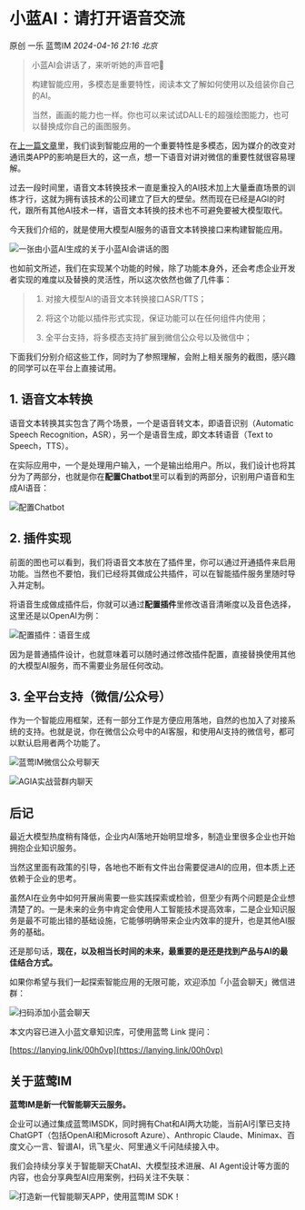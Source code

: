 # 小蓝AI：请打开语音交流
原创 一乐 蓝莺IM _2024-04-16 21:16_ _北京_

> 小蓝AI会讲话了，来听听她的声音吧👩
> 
> 构建智能应用，多模态是重要特性，阅读本文了解如何使用以及组装你自己的AI。
> 
> 当然，画画的能力也一样。你也可以来试试DALL·E的超强绘图能力，也可以替换成你自己的画图服务。

在[上一篇文章](https://docs.lanyingim.com/articles/product-and-technologies/Build-Your-AI-Application-Quickly-GPT-Mention.html)里，我们谈到智能应用的一个重要特性是多模态，因为媒介的改变对通讯类APP的影响是巨大的，这一点，想一下语音对讲对微信的重要性就很容易理解。

过去一段时间里，语音文本转换技术一直是重投入的AI技术加上大量垂直场景的训练才行，这就为拥有该技术的公司建立了巨大的壁垒。然而现在已经是AGI的时代，跟所有其他AI技术一样，语音文本转换的技术也不可避免要被大模型取代。

今天我们介绍的，就是使用大模型AI服务的语音文本转换接口来构建智能应用。

![一张由小蓝AI生成的关于小蓝AI会讲话的图](../assets/articles/autogen-a23a52567fe9c3d8827b4dce3283c9ea4efa90bdfccfe1a0f530b164c20b3933.webp)

也如前文所述，我们在实现某个功能的时候，除了功能本身外，还会考虑企业开发者实现的难度以及替换的灵活性，所以这次依然也做了几件事：

> 1.  对接大模型AI的语音文本转换接口ASR/TTS；
>     
> 2.  将这个功能以插件形式实现，保证功能可以在任何组件内使用；
>     
> 3.  全平台支持，将多模态支持扩展到微信公众号以及微信中；
>     

下面我们分别介绍这些工作，同时为了参照理解，会附上相关服务的截图，感兴趣的同学可以在平台上直接试用。

## 1\. 语音文本转换

语音文本转换其实包含了两个场景，一个是语音转文本，即语音识别（Automatic Speech Recognition，ASR），另一个是语音生成，即文本转语音（Text to Speech，TTS）。

在实际应用中，一个是处理用户输入，一个是输出给用户。所以，我们设计也将其分为了两部分，也就是你在**配置Chatbot**里可以看到的两部分，识别用户语音和生成AI语音：

![配置Chatbot](../assets/articles/autogen-c23723614aac68ebfd8e842cb4e297f8ade99dff74c6234c3eeda8bd7a972eac.webp)

## 2\. 插件实现

前面的图也可以看到，我们将语音文本放在了插件里，你可以通过开通插件来启用功能。当然也不要怕，我们已经将其做成公共插件，可以在智能插件服务里随时导入并定制。

将语音生成做成插件后，你就可以通过**配置插件**里修改语音清晰度以及音色选择，这里还是以OpenAI为例：

![配置插件：语音生成](../assets/articles/autogen-eea08db88e772ddbdf041dce21567c30ade1b5a84ca7632d3e46691cbec9cc6b.webp)

因为是普通插件设计，也就意味着可以随时通过修改插件配置，直接替换使用其他的大模型AI服务，而不需要业务层任何改动。

## 3\. 全平台支持（微信/公众号）

作为一个智能应用框架，还有一部分工作是方便应用落地，自然的也加入了对接系统的支持。也就是说，你在微信公众号中的AI客服，和使用AI支持的微信号，都可以默认启用者两个功能了。

![蓝莺IM微信公众号聊天](../assets/articles/autogen-af15300f66534329f933fca633ff7c24022aff6e44eef2258de7c5094688d8cf.webp)

![AGIA实战营群内聊天](../assets/articles/autogen-871e14d5f64c4e474b7beac327298fee6f71e88e4f9b13de4f58b65ef40c3607.webp)

## 后记

最近大模型热度稍有降低，企业内AI落地开始明显增多，制造业里很多企业也开始拥抱企业知识服务。

当然这里面有政策的引导，各地也不断有文件出台需要促进AI的应用，但本质上还依赖于企业的思考。

虽然AI在业务中如何开展尚需要一些实践探索或检验，但至少有两个问题是企业想清楚了的。一是未来的业务中肯定会使用人工智能技术提高效率，二是企业知识服务是最不可能出错的基础设施，它能够明确带来企业内效率的提升，也是其他AI服务的基础。

还是那句话，**现在，以及相当长时间的未来，最重要的是还是找到产品与AI的最佳结合方式。**

如果你希望与我们一起探索智能应用的无限可能，欢迎添加「小蓝会聊天」微信进群：

![扫码添加小蓝会聊天](../assets/articles/autogen-678480e75c7fcdbf6ec3492f1b2f9386e73af14e551ee9fa2baa98b93db02dcb.webp)

本文内容已进入小蓝文章知识库，可使用蓝莺 Link 提问：

[https://lanying.link/00h0vp](https://lanying.link/00h0vp)

## 关于蓝莺IM

**蓝莺IM是新一代智能聊天云服务。**

企业可以通过集成蓝莺IMSDK，同时拥有Chat和AI两大功能，当前AI引擎已支持ChatGPT（包括OpenAI和Microsoft Azure）、Anthropic Claude、Minimax、百度文心一言、智谱AI，讯飞星火、阿里通义千问陆续接入中。

我们会持续分享关于智能聊天ChatAI、大模型技术进展、AI Agent设计等方面的内容，也会分享典型AI应用案例，扫码关注不失联：

![打造新一代智能聊天APP，使用蓝莺IM SDK！](../assets/articles/autogen-1fdbd901f4a0c5b667df0e25fda7b53203aa868bb4da0962845b112f26e2d5b5.webp)


